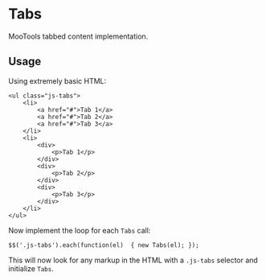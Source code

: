 # Tabs

MooTools tabbed content implementation.

## Usage

Using extremely basic HTML:

````
<ul class="js-tabs">
	<li>
		<a href="#">Tab 1</a>
		<a href="#">Tab 2</a>
		<a href="#">Tab 3</a>
	</li>
	<li>
		<div>
			<p>Tab 1</p>
		</div>
		<div>
			<p>Tab 2</p>
		</div>
		<div>
			<p>Tab 3</p>
		</div>
	</li>
</ul>
````

Now implement the loop for each `Tabs` call:

`$$('.js-tabs').each(function(el)  { new Tabs(el); });`

This will now look for any markup in the HTML with a `.js-tabs` selector and initialize `Tabs`.